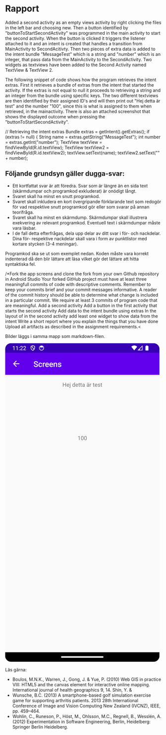 
# Rapport

Added a second activity as an empty views activity by right clicking the files in the left bar and choosing new. Then a button identified by 
"buttonToStartSecondActivity" was programmed in the main activity to start the second activity. When the button is clicked it triggers the
listener attached to it and an intent is created that handles a transition from MainActivity to SecondAcitivty. Then two pieces of extra data is added to the intent bundle
"MessageTest" which is a string and "number" which is an integer, that pass data from the MainActivity to the SecondActivity. Two widgets as textviews have been added
to the Second Activity named TextView & TextView 2. 

The following snippet of code shows how the program retrieves the intent extras. First it retrieves a bundle of extras from the intent that started the activity.
If the extras is not equal to null it proceeds to retrieving a string and an integer from the bundle using specific keys. The two different textviews are then identified
by their assigned ID's and will then print out "Hej detta är test" and the number "100", since this is what is assigned to them when retrieved, in the mainactivity.
There is also an attached screenshot that shows the displayed outcome when pressing the "buttonToStartSecondActivity".

// Retrieving the intent extras
Bundle extras = getIntent().getExtras();
if (extras != null) {
String name = extras.getString("MessageTest");
int number = extras.getInt("number");
TextView textView = findViewById(R.id.textView);
TextView textView2 = findViewById(R.id.textView2);
textView.setText(name);
textView2.setText("" + number);



## Följande grundsyn gäller dugga-svar:

- Ett kortfattat svar är att föredra. Svar som är längre än en sida text (skärmdumpar och programkod exkluderat) är onödigt långt.
- Svaret skall ha minst en snutt programkod.
- Svaret skall inkludera en kort övergripande förklarande text som redogör för vad respektive snutt programkod gör eller som svarar på annan teorifråga.
- Svaret skall ha minst en skärmdump. Skärmdumpar skall illustrera exekvering av relevant programkod. Eventuell text i skärmdumpar måste vara läsbar.
- I de fall detta efterfrågas, dela upp delar av ditt svar i för- och nackdelar. Dina för- respektive nackdelar skall vara i form av punktlistor med kortare stycken (3-4 meningar).

Programkod ska se ut som exemplet nedan. Koden måste vara korrekt indenterad då den blir lättare att läsa vilket gör det lättare att hitta syntaktiska fel.

/*Fork the app screens and clone the fork from your own Github repository in Android Studio
Your forked GitHub project must have at least three meaningfull commits of code with descriptive comments. Remember to keep your commits brief and your commit messages informative. A reader of the commit history should be able to determine what change is included in a particular commit. We require at least 3 commits of program code that are meaningful.
Add a second activity
Add a button in the first activity that starts the second activity
Add data to the intent bundle using extras
In the layout of in the second activity add least one widget to show data from the intent
Write a short report where you explain the things that you have done
Upload all artifacts as described in the assignment requirements.<

Bilder läggs i samma mapp som markdown-filen.

![](Screenshot_Screens2.png)


Läs gärna:

- Boulos, M.N.K., Warren, J., Gong, J. & Yue, P. (2010) Web GIS in practice VIII: HTML5 and the canvas element for interactive online mapping. International journal of health geographics 9, 14. Shin, Y. &
- Wunsche, B.C. (2013) A smartphone-based golf simulation exercise game for supporting arthritis patients. 2013 28th International Conference of Image and Vision Computing New Zealand (IVCNZ), IEEE, pp. 459–464.
- Wohlin, C., Runeson, P., Höst, M., Ohlsson, M.C., Regnell, B., Wesslén, A. (2012) Experimentation in Software Engineering, Berlin, Heidelberg: Springer Berlin Heidelberg.

